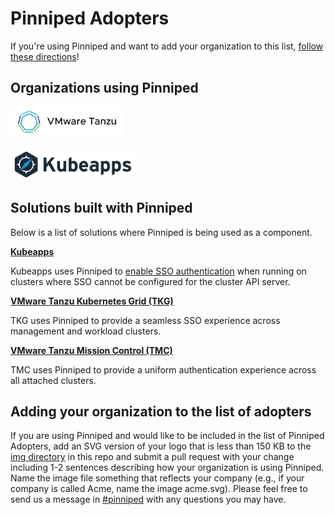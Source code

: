 # Pinniped Adopters

If you're using Pinniped and want to add your organization to this
list, [follow these directions](#adding-your-organization-to-the-list-of-adopters)!

## Organizations using Pinniped

<a href="https://tanzu.vmware.com/tanzu" border="0" target="_blank"><img alt="vmware-tanzu" src="site/themes/pinniped/static/img/vmware-tanzu.svg" height="50"></a>

<a href="https://kubeapps.com/" border="0" target="_blank"><img alt="kubeapps" src="site/themes/pinniped/static/img/kubeapps.svg" height="50"></a>

## Solutions built with Pinniped

Below is a list of solutions where Pinniped is being used as a component.

**[Kubeapps](https://kubeapps.com/)**

Kubeapps uses Pinniped to [enable SSO authentication](https://github.com/kubeapps/kubeapps/blob/master/docs/user/using-an-OIDC-provider-with-pinniped.md) when running on clusters where SSO cannot be configured for the cluster API server.

**[VMware Tanzu Kubernetes Grid (TKG)](https://tanzu.vmware.com/kubernetes-grid)**

TKG uses Pinniped to provide a seamless SSO experience across management and workload clusters.

**[VMware Tanzu Mission Control (TMC)](https://tanzu.vmware.com/mission-control)**

TMC uses Pinniped to provide a uniform authentication experience across all attached clusters.

## Adding your organization to the list of adopters

If you are using Pinniped and would like to be included in the list of Pinniped Adopters, add an SVG version of your logo that is less than 150 KB to
the [img directory](https://github.com/vmware-tanzu/pinniped/tree/main/site/themes/pinniped/static/img) in this repo and submit a pull request with your change including 1-2 sentences describing how your organization is using Pinniped. Name the image file something that
reflects your company (e.g., if your company is called Acme, name the image acme.svg). Please feel free to send us a message in [#pinniped](https://kubernetes.slack.com/archives/C01BW364RJA) with any questions you may have.
